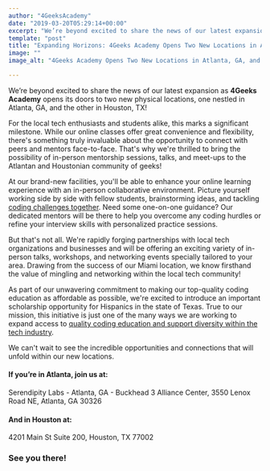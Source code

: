 ```yaml
---
author: "4GeeksAcademy"
date: "2019-03-20T05:29:14+00:00"
excerpt: "We’re beyond excited to share the news of our latest expansion as 4Geeks Academy opens its doors to two new physical locations, one nestled in Atlanta, GA, and the other in Houston, TX!"
template: "post" 
title: "Expanding Horizons: 4Geeks Academy Opens Two New Locations in Atlanta, GA, and Houston, TX!"
image: ""
image_alt: "4Geeks Academy Opens Two New Locations in Atlanta, GA, and Houston, TX"

---
```


We’re beyond excited to share the news of our latest expansion as **4Geeks Academy** opens its doors to two new physical locations, one nestled in Atlanta, GA, and the other in Houston, TX!

For the local tech enthusiasts and students alike, this marks a significant milestone. While our online classes offer great convenience and flexibility, there's something truly invaluable about the opportunity to connect with peers and mentors face-to-face. That's why we're thrilled to bring the possibility of in-person mentorship sessions, talks, and meet-ups to the Atlantan and Houstonian community of geeks!

At our brand-new facilities, you'll be able to enhance your online learning experience with an in-person collaborative environment. Picture yourself working side by side with fellow students, brainstorming ideas, and tackling [coding challenges together](/Us/Coding-Bootcamp). Need some one-on-one guidance? Our dedicated mentors will be there to help you overcome any coding hurdles or refine your interview skills with personalized practice sessions.

But that's not all. We're rapidly forging partnerships with local tech organizations and businesses and will be offering an exciting variety of in-person talks, workshops, and networking events specially tailored to your area. Drawing from the success of our Miami location, we know firsthand the value of mingling and networking within the local tech community!

As part of our unwavering commitment to making our top-quality coding education as affordable as possible, we're excited to introduce an important scholarship opportunity for Hispanics in the state of Texas. True to our mission, this initiative is just one of the many ways we are working to expand access to [quality coding education and support diversity within the tech industry](/Us/Coding-Bootcamp).

We can't wait to see the incredible opportunities and connections that will unfold within our new locations. 


#### If you’re in Atlanta, join us at:
Serendipity Labs - Atlanta, GA - Buckhead 3 Alliance Center, 3550 Lenox Road NE, Atlanta, GA 30326 

#### And in Houston at:
4201 Main St Suite 200, 
Houston, TX 77002




### See you there!
